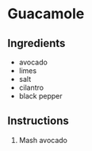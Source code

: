 # Guacamole
## Ingredients
* avocado
* limes
* salt
* cilantro
* black pepper

## Instructions
1. Mash avocado
